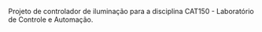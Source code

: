 Projeto de controlador de iluminação para a disciplina CAT150 - Laboratório de Controle e Automação.
